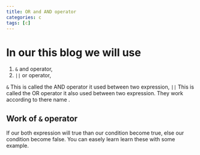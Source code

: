 ```yaml
---
title: OR and AND operator
categories: c
tags: [c]
---
```


# In our this blog we will use

1. `&` and operator,
2. `||` or operator,

`&` This is called the AND operator it used between two expression,
`||` This is called the OR operator it also used between two expression.
They work according to there name .

## Work of `&` operator
If our both expression will true than our condition become true,
else our condition become false.
You can easely learn learn these with some example.